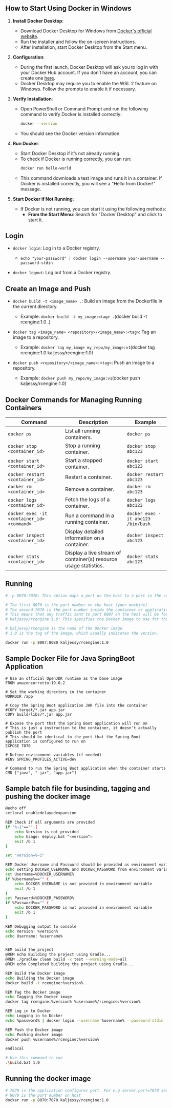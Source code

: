 ## How to Start Using Docker in Windows

1. **Install Docker Desktop**:

   - Download Docker Desktop for Windows from [Docker's official website](https://www.docker.com/products/docker-desktop).
   - Run the installer and follow the on-screen instructions.
   - After installation, start Docker Desktop from the Start menu.

2. **Configuration**:

   - During the first launch, Docker Desktop will ask you to log in with your Docker Hub account. If you don’t have an account, you can create one [here](https://hub.docker.com/).
   - Docker Desktop may require you to enable the WSL 2 feature on Windows. Follow the prompts to enable it if necessary.

3. **Verify Installation**:

   - Open PowerShell or Command Prompt and run the following command to verify Docker is installed correctly:
     ```sh
     docker --version
     ```
   - You should see the Docker version information.

4. **Run Docker**:

   - Start Docker Desktop if it’s not already running.
   - To check if Docker is running correctly, you can run:
     ```sh
     docker run hello-world
     ```
   - This command downloads a test image and runs it in a container. If Docker is installed correctly, you will see a "Hello from Docker!" message.

5. **Start Docker if Not Running**:
   - If Docker is not running, you can start it using the following methods:
     - **From the Start Menu**: Search for "Docker Desktop" and click to start it.

## Login

- `docker login`: Log in to a Docker registry.

  - `echo "your-password" | docker login --username your-username --password-stdin`

- `docker logout`: Log out from a Docker registry.

## Create an Image and Push

- `docker build -t <image_name> .`: Build an image from the Dockerfile in the current directory.

  - Example: `docker build -t my_image:<tag> .`(docker build -t rcengine:1.0 .)

- `docker tag <image_name> <repository>/<image_name>:<tag>`: Tag an image to a repository.

  - Example: `docker tag my_image my_repo/my_image:v1`(docker tag rcengine:1.0 kaljessy/rcengine:1.0)

- `docker push <repository>/<image_name>:<tag>`: Push an image to a repository.
  - Example: `docker push my_repo/my_image:v1`(docker push kaljessy/rcengine:1.0)

## Docker Commands for Managing Running Containers

| Command                                    | Description                                                      | Example                            |
| ------------------------------------------ | ---------------------------------------------------------------- | ---------------------------------- |
| `docker ps`                                | List all running containers.                                     | `docker ps`                        |
| `docker stop <container_id>`               | Stop a running container.                                        | `docker stop abc123`               |
| `docker start <container_id>`              | Start a stopped container.                                       | `docker start abc123`              |
| `docker restart <container_id>`            | Restart a container.                                             | `docker restart abc123`            |
| `docker rm <container_id>`                 | Remove a container.                                              | `docker rm abc123`                 |
| `docker logs <container_id>`               | Fetch the logs of a container.                                   | `docker logs abc123`               |
| `docker exec -it <container_id> <command>` | Run a command in a running container.                            | `docker exec -it abc123 /bin/bash` |
| `docker inspect <container_id>`            | Display detailed information on a container.                     | `docker inspect abc123`            |
| `docker stats <container_id>`              | Display a live stream of container(s) resource usage statistics. | `docker stats abc123`              |

## Running

```sh
# -p 8070:7070: This option maps a port on the host to a port in the container.

# The first 8070 is the port number on the host (your machine).
# The second 7070 is the port number inside the container or application configured port.
# This means that any traffic sent to port 8007 on the host will be forwarded to port 8080 in the container.
# kaljessy/rcengine:1.0: This specifies the Docker image to use for the container and its tag.

# kaljessy/rcengine is the name of the Docker image.
# 1.0 is the tag of the image, which usually indicates the version.

docker run -p 8007:8080 kaljessy/rcengine:1.0

```

## Sample Docker File for Java SpringBoot Application

```docker
# Use an official OpenJDK runtime as the base image
FROM amazoncorretto:19.0.2

# Set the working directory in the container
WORKDIR /app

# Copy the Spring Boot application JAR file into the container
#COPY target/*.jar app.jar
COPY build/libs/*.jar app.jar

# Expose the port that the Spring Boot application will run on
# This is just a instruction to the container, it doesn't actually publish the port
# This should be identical to the port that the Spring Boot application is configured to run on
EXPOSE 7070

# Define environment variables (if needed)
#ENV SPRING_PROFILES_ACTIVE=dev

# Command to run the Spring Boot application when the container starts
CMD ["java", "-jar", "app.jar"]
```

## Sample batch file for businding, tagging and pushing the docker image

```sh
@echo off
setlocal enabledelayedexpansion

REM Check if all arguments are provided
if "%~1"=="" (
    echo Version is not provided
    echo Usage: deploy.bat ^<version^>
    exit /b 1
)

set "version=%~1"

REM Docker Username and Password should be provided as environment variables
echo setting DOCKER_USERNAME and DOCKER_PASSWORD from environment variables
set Username=%DOCKER_USERNAME%
if %Username%=="" (
    echo DOCKER_USERNAME is not provided in environment variable
    exit /b 1
)
set Password=%DOCKER_PASSWORD%
if %Password%=="" (
    echo DOCKER_PASSWORD is not provided in environment variable
    exit /b 1
)

REM Debugging output to console
echo Version: %version%
echo Username: %username%


REM build the project
@REM echo Building the project using Gradle...
@REM ./gradlew clean build -x test --warning-mode=all
@REM echo Completed building the project using Gradle...

REM Build the Docker image
echo Building the Docker image
docker build -t rcengine:%version% .

REM Tag the Docker image
echo Tagging the Docker image
docker tag rcengine:%version% %username%/rcengine:%version%

REM Log in to Docker
echo Logging in to Docker
echo %password% | docker login --username %username% --password-stdin

REM Push the Docker image
echo Pushing docker image
docker push %username%/rcengine:%version%

endlocal

```

```sh
# Use this command to run
.\build.bat 1.0
```

## Running the docker image

```sh
# 7070 is the application configures port. For e.g server.port=7070 setting in Spring Boot
# 8070 is the port number on host
docker run -p 8070:7070 kaljessy/rcengine:1.0
```
